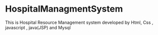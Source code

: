 # HospitalManagmentSystem
This is Hospital Resource Management system developed by Html, Css , javascript , java(JSP) and Mysql
